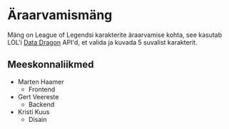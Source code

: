 # Äraarvamismäng

Mäng on League of Legendsi karakterite äraarvamise kohta, see kasutab LOL'i [Data Dragon](https://riot-api-libraries.readthedocs.io/en/latest/ddragon.html) API'd, et valida ja kuvada 5 suvalist karakterit.

## Meeskonnaliikmed
* Marten Haamer
  - Frontend
* Gert Veereste
  - Backend
* Kristi Kuus
  - Disain

